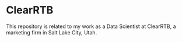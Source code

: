 # ClearRTB
This repository is related to my work as a Data Scientist at ClearRTB, a marketing firm in Salt Lake City, Utah.
